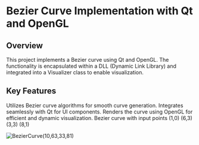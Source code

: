 # Bezier Curve Implementation with Qt and OpenGL
## Overview
This project implements a Bezier curve using Qt and OpenGL. The functionality is encapsulated within a DLL (Dynamic Link Library) and integrated into a Visualizer class to enable visualization.

## Key Features
Utilizes Bezier curve algorithms for smooth curve generation.
Integrates seamlessly with Qt for UI components.
Renders the curve using OpenGL for efficient and dynamic visualization.
Bezier curve with input points (1,0) (6,3) (3,3) (8,1)

![BezierCurve(10,63,33,81)](https://github.com/mvanadana/Visualizer_1/assets/149364066/e35cb122-b9f5-4109-a3d9-048bf4980984)
